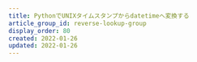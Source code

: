 ```yaml
---
title: PythonでUNIXタイムスタンプからdatetimeへ変換する
article_group_id: reverse-lookup-group
display_order: 80
created: 2022-01-26
updated: 2022-01-26
---
```

